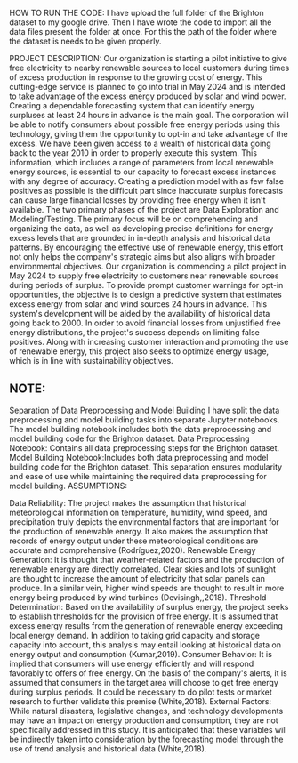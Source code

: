 HOW TO RUN THE CODE: 
I have upload the full folder of the Brighton dataset to my google drive. Then I have wrote the code to import all the data files present the folder at once. For this the path of the folder where the dataset is needs to be given properly.



PROJECT DESCRIPTION:
Our organization is starting a pilot initiative to give free electricity to nearby renewable sources to local customers during times of excess production in response to the growing cost of energy. This cutting-edge service is planned to go into trial in May 2024 and is intended to take advantage of the excess energy produced by solar and wind power. Creating a dependable forecasting system that can identify energy surpluses at least 24 hours in advance is the main goal. The corporation will be able to notify consumers about possible free energy periods using this technology, giving them the opportunity to opt-in and take advantage of the excess. We have been given access to a wealth of historical data going back to the year 2010 in order to properly execute this system. This information, which includes a range of parameters from local renewable energy sources, is essential to our capacity to forecast excess instances with any degree of accuracy. Creating a prediction model with as few false positives as possible is the difficult part since inaccurate surplus forecasts can cause large financial losses by providing free energy when it isn't available. The two primary phases of the project are Data Exploration and Modeling/Testing. The primary focus will be on comprehending and organizing the data, as well as developing precise definitions for energy excess levels that are grounded in in-depth analysis and historical data patterns. By encouraging the effective use of renewable energy, this effort not only helps the company's strategic aims but also aligns with broader environmental objectives. Our organization is commencing a pilot project in May 2024 to supply free electricity to customers near renewable sources during periods of surplus. To provide prompt customer warnings for opt-in opportunities, the objective is to design a predictive system that estimates excess energy from solar and wind sources 24 hours in advance. This system's development will be aided by the availability of historical data going back to 2000. In order to avoid financial losses from unjustified free energy distributions, the project's success depends on limiting false positives. Along with increasing customer interaction and promoting the use of renewable energy, this project also seeks to optimize energy usage, which is in line with sustainability objectives.

## NOTE:
 Separation of Data Preprocessing and Model Building
I have split the data preprocessing and model building tasks into separate Jupyter notebooks. The model building notebook includes both the data preprocessing and model building code for the Brighton dataset.
Data Preprocessing Notebook:
Contains all data preprocessing steps for the Brighton dataset.
Model Building Notebook:Includes both data preprocessing and model building code for the Brighton dataset.
This separation ensures modularity and ease of use while maintaining the required data preprocessing for model building.
ASSUMPTIONS:

Data Reliability: The project makes the assumption that historical meteorological information on temperature, humidity, wind speed, and precipitation truly depicts the environmental factors that are important for the production of renewable energy. It also makes the assumption that records of energy output under these meteorological conditions are accurate and comprehensive  (Rodríguez,2020).
Renewable Energy Generation: It is thought that weather-related factors and the production of renewable energy are directly correlated. Clear skies and lots of sunlight are thought to increase the amount of electricity that solar panels can produce. In a similar vein, higher wind speeds are thought to result in more energy being produced by wind turbines  (Devisingh,,2018).
Threshold Determination: Based on the availability of surplus energy, the project seeks to establish thresholds for the provision of free energy. It is assumed that excess energy results from the generation of renewable energy exceeding local energy demand. In addition to taking grid capacity and storage capacity into account, this analysis may entail looking at historical data on energy output and consumption  (Kumar,2019).
Consumer Behavior: It is implied that consumers will use energy efficiently and will respond favorably to offers of free energy. On the basis of the company's alerts, it is assumed that consumers in the target area will choose to get free energy during surplus periods. It could be necessary to do pilot tests or market research to further validate this premise (White,2018).
External Factors: While natural disasters, legislative changes, and technology developments may have an impact on energy production and consumption, they are not specifically addressed in this study. It is anticipated that these variables will be indirectly taken into consideration by the forecasting model through the use of trend analysis and historical data (White,2018).

